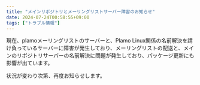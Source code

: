 ```yaml
---
title: "メインリポジトリとメーリングリストサーバー障害のお知らせ"
date: 2024-07-24T00:58:55+09:00
tags: ["トラブル情報"]
---
```

現在、plamoメーリングリストのサーバーと、Plamo Linux関係の名前解決を請け負っているサーバーに障害が発生しており、メーリングリストの配送と、メインのリポジトリサーバーの名前解決に問題が発生しており、パッケージ更新にも影響が出ています。

状況が変わり次第、再度お知らせします。
